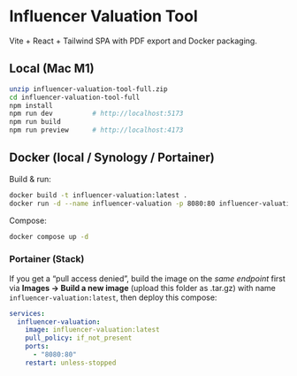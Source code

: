 # Influencer Valuation Tool

Vite + React + Tailwind SPA with PDF export and Docker packaging.

## Local (Mac M1)
```bash
unzip influencer-valuation-tool-full.zip
cd influencer-valuation-tool-full
npm install
npm run dev          # http://localhost:5173
npm run build
npm run preview      # http://localhost:4173
```

## Docker (local / Synology / Portainer)
Build & run:
```bash
docker build -t influencer-valuation:latest .
docker run -d --name influencer-valuation -p 8080:80 influencer-valuation:latest
```

Compose:
```bash
docker compose up -d
```

### Portainer (Stack)
If you get a “pull access denied”, build the image on the *same endpoint* first via **Images → Build a new image** (upload this folder as .tar.gz) with name `influencer-valuation:latest`, then deploy this compose:
```yaml
services:
  influencer-valuation:
    image: influencer-valuation:latest
    pull_policy: if_not_present
    ports:
      - "8080:80"
    restart: unless-stopped
```
